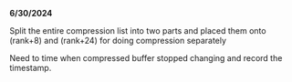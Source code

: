 **6/30/2024**

Split the entire compression list into two parts and placed them onto (rank+8) and (rank+24) for doing compression separately

Need to time when compressed buffer stopped changing and record the timestamp.
